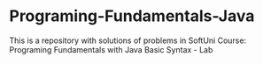 # Programing-Fundamentals-Java
This is a repository with solutions of problems in SoftUni Course: Programing Fundamentals with Java
Basic Syntax - Lab